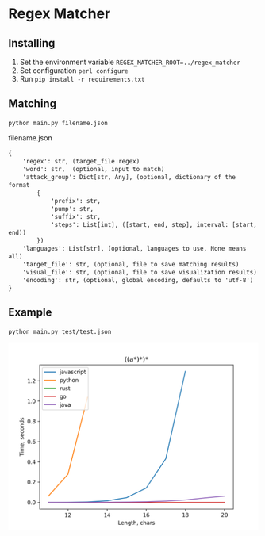 # Regex Matcher

## Installing
1. Set the environment variable `REGEX_MATCHER_ROOT=../regex_matcher`
2. Set configuration `perl configure`
3. Run `pip install -r requirements.txt`

## Matching
```
python main.py filename.json
```

filename.json
```
{
    'regex': str, (target_file regex)
    'word': str,  (optional, input to match)
    'attack_group': Dict[str, Any], (optional, dictionary of the format
        {
            'prefix': str,
            'pump': str,
            'suffix': str,
            'steps': List[int], ([start, end, step], interval: [start, end))
        })
    'languages': List[str], (optional, languages to use, None means all)
    'target_file': str, (optional, file to save matching results)
    'visual_file': str, (optional, file to save visualization results)
    'encoding': str, (optional, global encoding, defaults to 'utf-8')
}
```

## Example
```
python main.py test/test.json
```
<p align="center">
    <img src="test/visual.png"/>
</p>